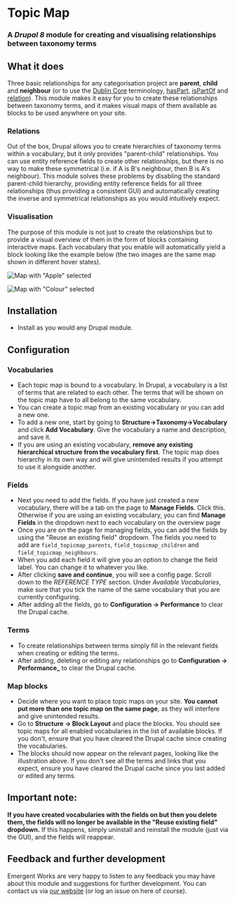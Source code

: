 # Topic Map
### A *Drupal 8* module for creating and visualising relationships between taxonomy terms
## What it does
Three basic relationships for any categorisation project are **parent**, **child** and **neighbour** (or to use the [Dublin Core](https://en.wikipedia.org/wiki/Dublin_Core) terminology, [hasPart](http://dublincore.org/documents/2008/01/14/dcmi-terms/#terms-hasPart), [isPartOf](http://dublincore.org/documents/2008/01/14/dcmi-terms/#terms-isPartOf) and [relation](http://dublincore.org/documents/2008/01/14/dcmi-terms/#terms-relation)).
This module makes it easy for you to create these relationships between taxonomy terms, and it makes visual maps of them available as blocks to be used anywhere on your site.
### Relations
Out of the box, Drupal allows you to create hierarchies of taxonomy terms within a vocabulary, but it only provides "parent-child" relationships. You can use entity reference fields to create other relationships, but there is no way to make these symmetrical (i.e. if A is B's neighbour, then B is A's neighbour). 
This module solves these problems by disabling the standard parent-child hierarchy, providing entity reference fields for all three relationships (thus providing a consistent GUI) and automatically creating the inverse and symmetrical relationships as you would intuitively expect.
### Visualisation
The purpose of this module is not just to create the relationships but to provide a visual overview of them in the form of blocks containing interactive maps. Each vocabulary that you enable will automatically yield a block looking like the example below (the two images are the same map shown in different hover states).

![Map with "Apple" selected](https://github.com/hoegrammer/topic_map/blob/master/docs/apple.png)

![Map with "Colour" selected](https://github.com/hoegrammer/topic_map/blob/master/docs/colour.png)

## Installation
* Install as you would any Drupal module.

## Configuration
### Vocabularies
* Each topic map is bound to a vocabulary. In Drupal, a vocabulary is a list of terms that are related to each other. The terms that will be shown on the topic map have to all belong to the same vocabulary.
* You can create a topic map from an existing vocabulary or you can add a new one. 
* To add a new one, start by going to **Structure->Taxonomy->Vocabulary** and click **Add Vocabulary**. Give the vocabulary a name and description, and save it.
* If you are using an existing vocabulary, **remove any existing hierarchical structure from the vocabulary first**. The topic map does hierarchy in its own way and will give unintended results if you attempt to use it alongside another.
### Fields
* Next you need to add the fields. If you have just created a new vocabulary, there will be a tab on the page to **Manage Fields**. Click this. Otherwise if you are using an existing vocabulary, you can find **Manage Fields** in the dropdown next to each vocabulary on the overview page
* Once you are on the page for managing fields, you can add the fields by using the "Reuse an existing field" dropdown. The fields you need to add are `field_topicmap_parents`, `field_topicmap_children` and `field_topicmap_neighbours`.
* When you add each field it will give you an option to change the field label. You can change it to whatever you like.
* After clicking **save and continue**, you will see a config page. Scroll down to the *REFERENCE TYPE* section. Under *Available Vocabularies*, make sure that you tick the name of the same vocabulary that you are currently configuring.
* After adding all the fields, go to **Configuration -> Performance** to clear the Drupal cache. 

### Terms
* To create relationships between terms simply fill in the relevant fields when creating or editing the terms.
* After adding, deleting or editing any relationships go to **Configuration -> Performance_** to clear the Drupal cache. 

### Map blocks
* Decide where you want to place topic maps on your site. **You cannot put more than one topic map on the same page**, as they will interfere and give unintended results.
* Go to **Structure -> Block Layout** and place the blocks. You should see topic maps for all enabled vocabularies in the list of available blocks. If you don't, ensure that you have cleared the Drupal cache since creating the vocabularies.
* The blocks should now appear on the relevant pages, looking like the illustration above. If you don't see all the terms and links that you expect, ensure you have cleared the Drupal cache since you last added or edited any terms.

## Important note:
**If you have created vocabularies with the fields on but then you delete them, the fields will no longer be available in the "Reuse existing field" dropdown.** If this happens, simply uninstall and reinstall the module (just via the GUI), and the fields will reappear.

## Feedback and further development
Emergent Works are very happy to listen to any feedback you may have about this module and suggestions for further development. You can contact us via [our website](https://www.emergentworks.net/) (or log an issue on here of course).
